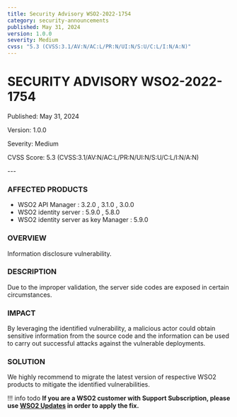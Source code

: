 ```yaml
---
title: Security Advisory WSO2-2022-1754
category: security-announcements
published: May 31, 2024
version: 1.0.0
severity: Medium
cvss: "5.3 (CVSS:3.1/AV:N/AC:L/PR:N/UI:N/S:U/C:L/I:N/A:N)"
---
```


# SECURITY ADVISORY WSO2-2022-1754

<p class="doc-info">Published: May 31, 2024</p>
<p class="doc-info">Version: 1.0.0</p>
<p class="doc-info">Severity: Medium</p>
<p class="doc-info">CVSS Score: 5.3 (CVSS:3.1/AV:N/AC:L/PR:N/UI:N/S:U/C:L/I:N/A:N)</p>
---

### AFFECTED PRODUCTS
* WSO2 API Manager : 3.2.0 , 3.1.0 , 3.0.0
* WSO2 identity server : 5.9.0 , 5.8.0
* WSO2 identity server as key Manager : 5.9.0

### OVERVIEW
Information disclosure vulnerability.


### DESCRIPTION
Due to the improper validation, the server side codes are exposed in certain circumstances.


### IMPACT
By leveraging the identified vulnerability, a malicious actor could obtain sensitive information from the source code and the information can be used to carry out successful attacks against the vulnerable deployments.


### SOLUTION
We highly recommend to migrate the latest version of respective WSO2 products to mitigate the identified vulnerabilities.


!!! info todo
    **If you are a WSO2 customer with Support Subscription, please use [WSO2 Updates](https://wso2.com/updates/) in order to apply the fix.**
